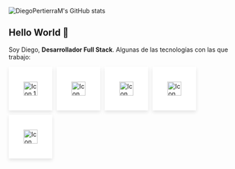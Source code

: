 <style>
  .icon-grid {
    display: flex;
    flex-wrap: wrap;
    gap: 10px;
  }

  .icon-cell {
    background-color: white;
    box-shadow: 0 4px 8px rgba(0, 0, 0, 0.1);
    width: 100px;
    height: 100px;
    display: flex;
    justify-content: center;
    align-items: center;
  }

  .icon-cell img {
    max-width: 80%;
    max-height: 80%;
  }
</style>

![DiegoPertierraM's GitHub stats](https://github-readme-stats.vercel.app/api?username=DiegoPertierraM&show_icons=true&theme=buefy)

## Hello World 👋

Soy Diego, <strong>Desarrollador Full Stack</strong>. Algunas de las tecnologías con las que trabajo:

<div class="icon-grid">
  <div class="icon-cell">
    <img height="32" width="32" src="https://cdn.simpleicons.org/angular.svg/d6002f" alt="Icon 1"/>
  </div>
  <div class="icon-cell">
    <img height="32" width="32" src="https://cdn.simpleicons.org/react.svg/5ed3f3" alt="Icon 2"/>
  </div>
  <div class="icon-cell">
    <img height="32" width="32" src="https://cdn.simpleicons.org/typescript.svg/2f74c0" alt="Icon 3"/>
  </div>
  <div class="icon-cell">
    <img height="32" width="32" src="https://cdn.simpleicons.org/nodedotjs.svg/88c249" alt="Icon 4"/>
  </div>
  <div class="icon-cell">
    <img height="32" width="32" src="https://cdn.simpleicons.org/express.svg" alt="Icon 5"/>
  </div>
</div>
